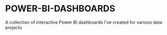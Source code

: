 # POWER-BI-DASHBOARDS
A collection of interactive Power BI dashboards I’ve created for various data projects
